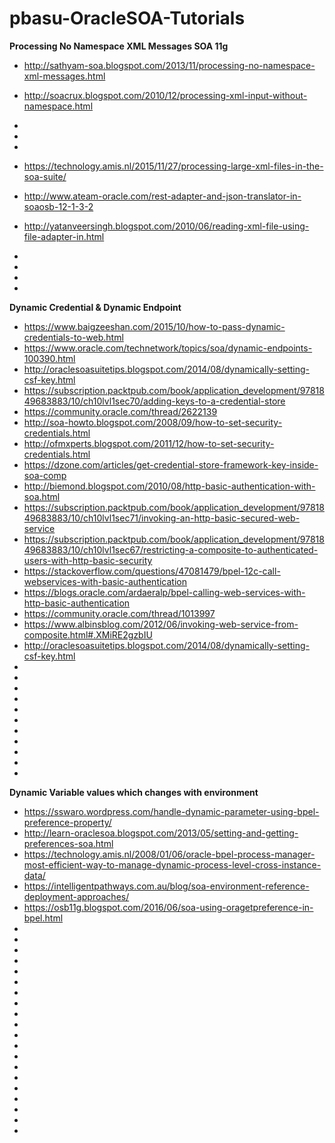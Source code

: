 # pbasu-OracleSOA-Tutorials

__**Processing No Namespace XML Messages SOA 11g**__
* http://sathyam-soa.blogspot.com/2013/11/processing-no-namespace-xml-messages.html
* http://soacrux.blogspot.com/2010/12/processing-xml-input-without-namespace.html
* 
* 
* 


* https://technology.amis.nl/2015/11/27/processing-large-xml-files-in-the-soa-suite/
* http://www.ateam-oracle.com/rest-adapter-and-json-translator-in-soaosb-12-1-3-2
* http://yatanveersingh.blogspot.com/2010/06/reading-xml-file-using-file-adapter-in.html
* 
* 
* 
* 


__**Dynamic Credential & Dynamic Endpoint**__
* https://www.baigzeeshan.com/2015/10/how-to-pass-dynamic-credentials-to-web.html
* https://www.oracle.com/technetwork/topics/soa/dynamic-endpoints-100390.html
* http://oraclesoasuitetips.blogspot.com/2014/08/dynamically-setting-csf-key.html
* https://subscription.packtpub.com/book/application_development/9781849683883/10/ch10lvl1sec70/adding-keys-to-a-credential-store
* https://community.oracle.com/thread/2622139
* http://soa-howto.blogspot.com/2008/09/how-to-set-security-credentials.html
* http://ofmxperts.blogspot.com/2011/12/how-to-set-security-credentials.html
* https://dzone.com/articles/get-credential-store-framework-key-inside-soa-comp
* http://biemond.blogspot.com/2010/08/http-basic-authentication-with-soa.html
* https://subscription.packtpub.com/book/application_development/9781849683883/10/ch10lvl1sec71/invoking-an-http-basic-secured-web-service
* https://subscription.packtpub.com/book/application_development/9781849683883/10/ch10lvl1sec67/restricting-a-composite-to-authenticated-users-with-http-basic-security
* https://stackoverflow.com/questions/47081479/bpel-12c-call-webservices-with-basic-authentication
* https://blogs.oracle.com/ardaeralp/bpel-calling-web-services-with-http-basic-authentication
* https://community.oracle.com/thread/1013997
* https://www.albinsblog.com/2012/06/invoking-web-service-from-composite.html#.XMiRE2gzbIU
* http://oraclesoasuitetips.blogspot.com/2014/08/dynamically-setting-csf-key.html
* 
* 
* 
* 
* 
* 
* 
* 
* 
* 
*




__**Dynamic Variable values which changes with environment**__
* https://sswaro.wordpress.com/handle-dynamic-parameter-using-bpel-preference-property/
* http://learn-oraclesoa.blogspot.com/2013/05/setting-and-getting-preferences-soa.html
* https://technology.amis.nl/2008/01/06/oracle-bpel-process-manager-most-efficient-way-to-manage-dynamic-process-level-cross-instance-data/
* https://intelligentpathways.com.au/blog/soa-environment-reference-deployment-approaches/
* https://osb11g.blogspot.com/2016/06/soa-using-oragetpreference-in-bpel.html
* 
* 
* 
* 
* 
* 
* 
* 
* 
* 
* 
*
* 
* 
* 
* 
* 
* 
* 
*
